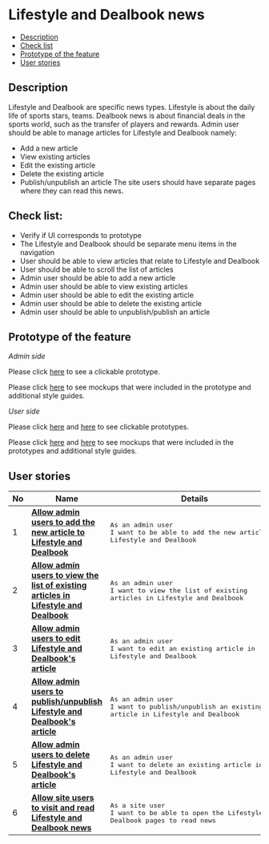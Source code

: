 # Lifestyle and Dealbook news

- [Description](#description)
- [Check list](#check-list)
- [Prototype of the feature](#prototype-of-the-feature)
- [User stories](#user-stories)

## Description

Lifestyle and Dealbook are specific news types. Lifestyle is about the daily life of sports stars, teams.
Dealbook news is about financial deals in the sports world, such as the transfer of players and rewards.
Admin user should be able to manage articles for Lifestyle and Dealbook namely:
  - Add a new article
  - View existing articles
  - Edit the existing article
  - Delete the existing article
  - Publish/unpublish an article
The site users should have separate pages where they can read this news.

## Check list:

  - Verify if UI corresponds to prototype
  - The Lifestyle and Dealbook should be separate menu items in the navigation
  - User should be able to view articles that relate to Lifestyle and Dealbook
  - User should be able to scroll the list of articles
  - Admin user should be able to add a new article
  - Admin user should be able to view existing articles
  - Admin user should be able to edit the existing article
  - Admin user should be able to delete the existing article
  - Admin user should be able to unpublish/publish an article

## Prototype of the feature

_Admin side_

Please click [here](https://www.figma.com/proto/NCxW6Vl3GCsRUxds7yJEUh/Manage-Articles?node-id=6313%3A12981&viewport=-258%2C426%2C0.055423103272914886&scaling=min-zoom) to see a clickable prototype.

Please click [here](https://www.figma.com/file/NCxW6Vl3GCsRUxds7yJEUh/Manage-Articles?node-id=0%3A1073) to see mockups that were included in the prototype and additional style guides.

_User side_

Please click [here](https://www.figma.com/proto/P3Ayi81FT9rH95OYXkV6px/Dealbook-Page?node-id=0%3A2&viewport=1041%2C428%2C0.17152680456638336&scaling=min-zoom) and [here](https://www.figma.com/proto/K1ppj2AeBOoMMvFHDLh44k/Lifestyle?node-id=0%3A2&viewport=2481%2C-54%2C0.3953210413455963&scaling=min-zoom) to see clickable prototypes.

Please click [here](https://www.figma.com/file/P3Ayi81FT9rH95OYXkV6px/Dealbook-Page?node-id=0%3A1) and [here](https://www.figma.com/file/K1ppj2AeBOoMMvFHDLh44k/Lifestyle?node-id=0%3A1) to see mockups that were included in the prototypes and additional style guides.

## User stories

No           |      Name     |   Details
------------ | ------------- | -------------
1 |[**Allow admin users to add the new article to Lifestyle and Dealbook**](/products/sport_news_portal/web_application_features/lifestyle_dealbook_news/user_stories/create_new_article)|<pre>As an admin user<br>I want to be able to add the new article to Lifestyle and Dealbook</pre>
2 |[**Allow admin users to view the list of existing articles in Lifestyle and Dealbook**](/products/sport_news_portal/web_application_features/lifestyle_dealbook_news/user_stories/admin_articles_list)|<pre>As an admin user<br>I want to view the list of existing articles in Lifestyle and Dealbook</pre>
3 |[**Allow admin users to edit Lifestyle and Dealbook's article**](/products/sport_news_portal/web_application_features/lifestyle_dealbook_news/user_stories/edit_article)|<pre>As an admin user<br>I want to edit an existing article in Lifestyle and Dealbook</pre>
4 |[**Allow admin users to publish/unpublish Lifestyle and Dealbook's article**](/products/sport_news_portal/web_application_features/lifestyle_dealbook_news/user_stories/publish_unpublish_article)|<pre>As an admin user<br>I want to publish/unpublish an existing article in Lifestyle and Dealbook</pre>
5 |[**Allow admin users to delete Lifestyle and Dealbook's article**](/products/sport_news_portal/web_application_features/lifestyle_dealbook_news/user_stories/delete_article)|<pre>As an admin user<br>I want to delete an existing article in Lifestyle and Dealbook</pre>
6 |[**Allow site users to visit and read Lifestyle and Dealbook news**](/products/sport_news_portal/web_application_features/lifestyle_dealbook_news/user_stories/view_articles)|<pre>As a site user<br>I want to be able to open the Lifestyle and Dealbook pages to read news</pre>
